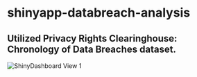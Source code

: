 # shinyapp-databreach-analysis

## Utilized Privacy Rights Clearinghouse: Chronology of Data Breaches dataset.


![ShinyDashboard View 1](https://github.com/danielkjw/shinyapp-databreach-analysis/images/shinyappview1.jpg)
